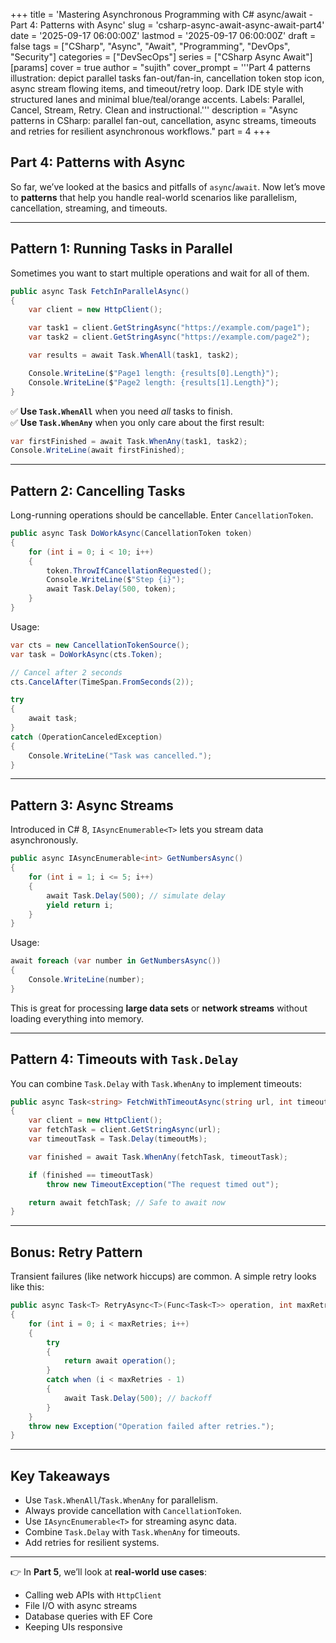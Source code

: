 +++
title = 'Mastering Asynchronous Programming with C# async/await - Part 4: Patterns with Async'
slug = 'csharp-async-await-async-await-part4'
date = '2025-09-17 06:00:00Z'
lastmod = '2025-09-17 06:00:00Z'
draft = false
tags = ["CSharp", "Async", "Await", "Programming", "DevOps", "Security"]
categories = ["DevSecOps"]
series = ["CSharp Async Await"]
[params]
    cover = true
    author = "sujith"
    cover_prompt = '''Part 4 patterns illustration: depict parallel tasks fan-out/fan-in, cancellation token stop icon, async stream flowing items, and timeout/retry loop.
Dark IDE style with structured lanes and minimal blue/teal/orange accents. Labels: Parallel, Cancel, Stream, Retry. Clean and instructional.'''
description = "Async patterns in CSharp: parallel fan-out, cancellation, async streams, timeouts and retries for resilient asynchronous workflows."
part = 4
+++

## Part 4: Patterns with Async

So far, we’ve looked at the basics and pitfalls of `async`/`await`. Now let’s move to **patterns** that help you handle real-world scenarios like parallelism, cancellation, streaming, and timeouts.

---

## Pattern 1: Running Tasks in Parallel

Sometimes you want to start multiple operations and wait for all of them.

```csharp
public async Task FetchInParallelAsync()
{
    var client = new HttpClient();

    var task1 = client.GetStringAsync("https://example.com/page1");
    var task2 = client.GetStringAsync("https://example.com/page2");

    var results = await Task.WhenAll(task1, task2);

    Console.WriteLine($"Page1 length: {results[0].Length}");
    Console.WriteLine($"Page2 length: {results[1].Length}");
}
```

✅ **Use `Task.WhenAll`** when you need *all* tasks to finish.  
✅ **Use `Task.WhenAny`** when you only care about the first result:

```csharp
var firstFinished = await Task.WhenAny(task1, task2);
Console.WriteLine(await firstFinished);
```

---

## Pattern 2: Cancelling Tasks

Long-running operations should be cancellable. Enter `CancellationToken`.

```csharp
public async Task DoWorkAsync(CancellationToken token)
{
    for (int i = 0; i < 10; i++)
    {
        token.ThrowIfCancellationRequested();
        Console.WriteLine($"Step {i}");
        await Task.Delay(500, token);
    }
}
```

Usage:

```csharp
var cts = new CancellationTokenSource();
var task = DoWorkAsync(cts.Token);

// Cancel after 2 seconds
cts.CancelAfter(TimeSpan.FromSeconds(2));

try
{
    await task;
}
catch (OperationCanceledException)
{
    Console.WriteLine("Task was cancelled.");
}
```

---

## Pattern 3: Async Streams

Introduced in C# 8, `IAsyncEnumerable<T>` lets you stream data asynchronously.

```csharp
public async IAsyncEnumerable<int> GetNumbersAsync()
{
    for (int i = 1; i <= 5; i++)
    {
        await Task.Delay(500); // simulate delay
        yield return i;
    }
}
```

Usage:

```csharp
await foreach (var number in GetNumbersAsync())
{
    Console.WriteLine(number);
}
```

This is great for processing **large data sets** or **network streams** without loading everything into memory.

---

## Pattern 4: Timeouts with `Task.Delay`

You can combine `Task.Delay` with `Task.WhenAny` to implement timeouts:

```csharp
public async Task<string> FetchWithTimeoutAsync(string url, int timeoutMs)
{
    var client = new HttpClient();
    var fetchTask = client.GetStringAsync(url);
    var timeoutTask = Task.Delay(timeoutMs);

    var finished = await Task.WhenAny(fetchTask, timeoutTask);

    if (finished == timeoutTask)
        throw new TimeoutException("The request timed out");

    return await fetchTask; // Safe to await now
}
```

---

## Bonus: Retry Pattern

Transient failures (like network hiccups) are common. A simple retry looks like this:

```csharp
public async Task<T> RetryAsync<T>(Func<Task<T>> operation, int maxRetries = 3)
{
    for (int i = 0; i < maxRetries; i++)
    {
        try
        {
            return await operation();
        }
        catch when (i < maxRetries - 1)
        {
            await Task.Delay(500); // backoff
        }
    }
    throw new Exception("Operation failed after retries.");
}
```

---

## Key Takeaways

- Use `Task.WhenAll`/`Task.WhenAny` for parallelism.  
- Always provide cancellation with `CancellationToken`.  
- Use `IAsyncEnumerable<T>` for streaming async data.  
- Combine `Task.Delay` with `Task.WhenAny` for timeouts.  
- Add retries for resilient systems.  

---

👉 In **Part 5**, we’ll look at **real-world use cases**:  

- Calling web APIs with `HttpClient`  
- File I/O with async streams  
- Database queries with EF Core  
- Keeping UIs responsive  
